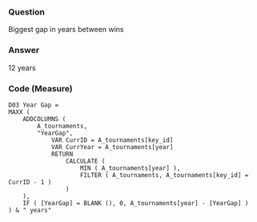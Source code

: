 ### Question
Biggest gap in years between wins

### Answer
12 years

### Code (Measure)

```
D03 Year Gap = 
MAXX (
    ADDCOLUMNS (
        A_tournaments,
        "YearGap",
            VAR CurrID = A_tournaments[key_id]
            VAR CurrYear = A_tournaments[year]
            RETURN
                CALCULATE (
                    MIN ( A_tournaments[year] ),
                    FILTER ( A_tournaments, A_tournaments[key_id] = CurrID - 1 )
                )
    ),
    IF ( [YearGap] = BLANK (), 0, A_tournaments[year] - [YearGap] )
) & " years"                
```
